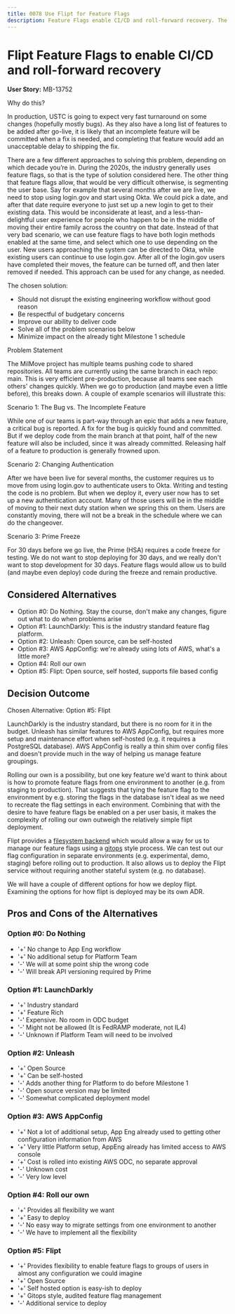 ```yaml
---
title: 0078 Use Flipt for Feature Flags
description: Feature Flags enable CI/CD and roll-forward recovery. The question isn't "why?", but "how?"
---
```


# Flipt Feature Flags to enable CI/CD and roll-forward recovery

**User Story:** MB-13752

Why do this?

In production, USTC is going to expect very fast turnaround on some changes (hopefully mostly bugs). As they also have a long list of features to be added after go-live, it is likely that an incomplete feature will be committed when a fix is needed, and completing that feature would add an unacceptable delay to shipping the fix.

There are a few different approaches to solving this problem, depending on which decade you’re in. During the 2020s, the industry generally uses feature flags, so that is the type of solution considered here.
The other thing that feature flags allow, that would be very difficult otherwise, is segmenting the user base. Say for example that several months after we are live, we need to stop using login.gov and start using Okta. We could pick a date, and after that date require everyone to just set up a new login to get to their existing data. This would be inconsiderate at least, and a less-than-delightful user experience for people who happen to be in the middle of moving their entire family across the country on that date. Instead of that very bad scenario, we can use feature flags to have both login methods enabled at the same time, and select which one to use depending on the user. New users approaching the system can be directed to Okta, while existing users can continue to use login.gov. After all of the login.gov users have completed their moves, the feature can be turned off, and then later removed if needed. This approach can be used for any change, as needed.

The chosen solution:

* Should not disrupt the existing engineering workflow without good reason
* Be respectful of budgetary concerns
* Improve our ability to deliver code
* Solve all of the problem scenarios below
* Minimize impact on the already tight Milestone 1 schedule


Problem Statement

The MilMove project has multiple teams pushing code to shared repositories. All teams are currently using the same branch in each repo: main. This is very efficient pre-production, because all teams see each others' changes quickly. When we go to production (and maybe even a little before), this breaks down. A couple of example scenarios will illustrate this:

Scenario 1: The Bug vs. The Incomplete Feature

While one of our teams is part-way through an epic that adds a new feature, a critical bug is reported. A fix for the bug is quickly found and committed. But if we deploy code from the main branch at that point, half of the new feature will also be included, since it was already committed. Releasing half of a feature to production is generally frowned upon.

Scenario 2: Changing Authentication

After we have been live for several months, the customer requires us to move from using login.gov to authenticate users to Okta. Writing and testing the code is no problem. But when we deploy it, every user now has to set up a new authentication account. Many of those users will be in the middle of moving to their next duty station when we spring this on them. Users are constantly moving, there will not be a break in the schedule where we can do the changeover.

Scenario 3: Prime Freeze

For 30 days before we go live, the Prime (HSA) requires a code freeze for testing. We do not want to stop deploying for 30 days, and we really don't want to stop development for 30 days. Feature flags would allow us to build (and maybe even deploy) code during the freeze and remain productive.

## Considered Alternatives

* Option #0: Do Nothing. Stay the course, don't make any changes, figure out what to do when problems arise
* Option #1: LaunchDarkly: This is the industry standard feature flag platform.
* Option #2: Unleash: Open source, can be self-hosted
* Option #3: AWS AppConfig: we're already using lots of AWS, what's a little more?
* Option #4: Roll our own
* Option #5: Flipt: Open source, self hosted, supports file based config

## Decision Outcome

Chosen Alternative: Option #5: Flipt

LaunchDarkly is the industry standard, but there is no room for it in the budget. Unleash has similar features to AWS AppConfig, but requires more setup and maintenance effort when self-hosted (e.g. it requires a PostgreSQL database). AWS AppConfig is really a thin shim over config files and doesn't provide much in the way of helping us manage feature groupings.

Rolling our own is a possibility, but one key feature we'd want to think about is how to promote feature flags from one environment to another (e.g. from staging to production). That suggests that tying the feature flag to the environment by e.g. storing the flags in the database isn't ideal as we need to recreate the flag settings in each environment. Combining that with the desire to have feature flags be enabled on a per user basis, it makes the complexity of rolling our own outweigh the relatively simple flipt deployment.

Flipt provides a [filesystem backend](https://www.flipt.io/docs/experimental/filesystem-backends) which would allow a way for us to manage our feature flags using a [gitops](https://about.gitlab.com/topics/gitops/) style process. We can test out our flag configuration in separate environments (e.g. experimental, demo, staging) before rolling out to production. It also allows us to deploy the Flipt service without requiring another stateful system (e.g. no database).

We will have a couple of different options for how we deploy flipt. Examining the options for how flipt is deployed may be its own ADR.

## Pros and Cons of the Alternatives

### Option #0: Do Nothing
* '+' No change to App Eng workflow
* '+' No additional setup for Platform Team
* '-' We will at some point ship the wrong code
* '-' Will break API versioning required by Prime


### Option #1: LaunchDarkly
* '+' Industry standard
* '+' Feature Rich
* '-' Expensive. No room in ODC budget
* '-' Might not be allowed (It is FedRAMP moderate, not IL4)
* '-' Unknown if Platform Team will need to be involved


### Option #2: Unleash
* '+' Open Source
* '+' Can be self-hosted
* '-' Adds another thing for Platform to do before Milestone 1
* '-' Open source version may be limited
* '-' Somewhat complicated deployment model


### Option #3: AWS AppConfig
* '+' Not a lot of additional setup, App Eng already used to getting other configuration information from AWS
* '+' Very little Platform setup, AppEng already has limited access to AWS console
* '+' Cost is rolled into existing AWS ODC, no separate approval
* '-' Unknown cost
* '-' Very low level

### Option #4: Roll our own
* '+' Provides all flexibility we want
* '+' Easy to deploy
* '-' No easy way to migrate settings from one environment to another
* '-' We have to implement all the flexibility

### Option #5: Flipt
* '+' Provides flexibility to enable feature flags to groups of users in almost any configuration we could imagine
* '+' Open Source
* '+' Self hosted option is easy-ish to deploy
* '+' Gitops style, audited feature flag management
* '-' Additional service to deploy
